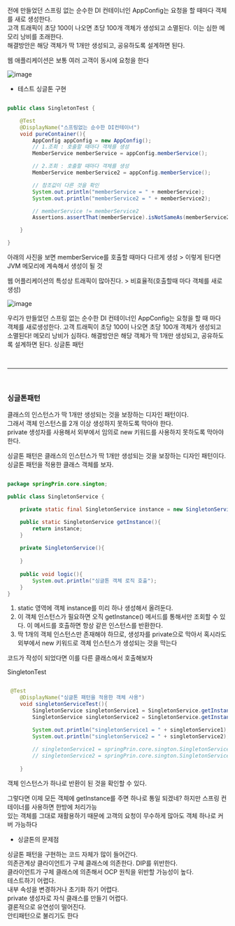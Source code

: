 전에 만들었던 스프링 없는 순수한 DI 컨테이너인 AppConfig는 요청을 할 때마다 객체를 새로 생성한다.  <br/>
고객 트래픽이 초당 100이 나오면 초당 100개 객체가 생성되고 소멸된다. 이는 심한 메모리 낭비를 초래한다. <br/>
해결방안은 해당 객체가 딱 1개만 생성되고, 공유하도록 설계하면 된다.

웹 애플리케이션은 보통 여러 고객이 동시에 요청을 한다

![image](https://user-images.githubusercontent.com/78454649/148955073-cbfc5515-68ee-49c6-9a9e-1d7582971b2d.png)

- 테스트 싱글톤 구현




```java

public class SingletonTest {

    @Test
    @DisplayName("스프링없는 순수한 DI컨테이너")
    void pureContainer(){
        AppConfig appConfig = new AppConfig();
        // 1.조회 : 호출할 때마다 객체를 생성
        MemberService memberService = appConfig.memberService();

        // 2.조회 : 호출할 때마다 객체를 생성
        MemberService memberService2 = appConfig.memberService();

        // 참조값이 다른 것을 확인
        System.out.println("memberService = " + memberService);
        System.out.println("memberService2 = " + memberService2);

        // memberService != memberService2
        Assertions.assertThat(memberService).isNotSameAs(memberService2);

    }

}

```

아래의 사진을 보면 memberService를 호출할 때마다 다르게 생성 > 이렇게 된다면 JVM 메모리에 계속해서 생성이 될 것

웹 어플리케이션의 특성상 트래픽이 많아진다. > 비효율적(호출할때 마다 객체를 새로 생성)

![image](https://user-images.githubusercontent.com/78454649/148956727-390126c8-769c-4b33-a433-41bb62d967c0.png)

우리가 만들었던 스프링 없는 순수한 DI 컨테이너인 AppConfig는 요청을 할 때 마다 객체를 새로생성한다.
고객 트래픽이 초당 100이 나오면 초당 100개 객체가 생성되고 소멸된다! 메모리 낭비가 심하다.
해결방안은 해당 객체가 딱 1개만 생성되고, 공유하도록 설계하면 된다. 싱글톤 패턴

<br/>

---

<br/>

### 싱글톤패턴


클래스의 인스턴스가 딱 1개만 생성되는 것을 보장하는 디자인 패턴이다. <br/>
그래서 객체 인스턴스를 2개 이상 생성하지 못하도록 막아야 한다. <br/>
private 생성자를 사용해서 외부에서 임의로 new 키워드를 사용하지 못하도록 막아야 한다.

싱글톤 패턴은 클래스의 인스턴스가 딱 1개만 생성되는 것을 보장하는 디자인 패턴이다. <br/>
싱글톤 패턴을 적용한 클래스 객체를 보자.

```java

package springPrin.core.sington;

public class SingletonService {

    private static final SingletonService instance = new SingletonService();

    public static SingletonService getInstance(){
        return instance;
    }
    
    private SingletonService(){
        
    }
    
    public void logic(){
        System.out.println("싱글톤 객체 로직 호출");
    }
}

```

1. static 영역에 객체 instance를 미리 하나 생성해서 올려둔다.
2. 이 객체 인스턴스가 필요하면 오직 getInstance() 메서드를 통해서만 조회할 수 있다. 이 메서드를
호출하면 항상 같은 인스턴스를 반환한다.
3. 딱 1개의 객체 인스턴스만 존재해야 하므로, 생성자를 private으로 막아서 혹시라도 외부에서 new 
키워드로 객체 인스턴스가 생성되는 것을 막는다


코드가 작성이 되었다면 이를 다른 클래스에서 호출해보자 

SingletonTest
```java

 @Test
    @DisplayName("싱글톤 패턴을 적용한 객체 사용")
    void singletonServiceTest(){
        SingletonService singletonService1 = SingletonService.getInstance();
        SingletonService singletonService2 = SingletonService.getInstance();

        System.out.println("singletonService1 = " + singletonService1);
        System.out.println("singletonService2 = " + singletonService2);
        
        // singletonService1 = springPrin.core.sington.SingletonService@ab7395e
        // singletonService2 = springPrin.core.sington.SingletonService@ab7395e
        
    }

```

객체 인스턴스가 하나로 반환이 된 것을 확인할 수 있다.

그렇다면 이제 모든 객체에 getInstance를 주면 하나로 통일 되겠네? 하지만 스프링 컨테이너를 사용하면 한방에 처리가능 <br/>
있는 객체를 그대로 재활용하기 때문에 고객의 요청이 무수하게 많아도 객체 하나로 커버 가능하다

- 싱글톤의 문제점

싱글톤 패턴을 구현하는 코드 자체가 많이 들어간다. <br/>
의존관계상 클라이언트가 구체 클래스에 의존한다. DIP를 위반한다. <br/>
클라이언트가 구체 클래스에 의존해서 OCP 원칙을 위반할 가능성이 높다. <br/>
테스트하기 어렵다. <br/>
내부 속성을 변경하거나 초기화 하기 어렵다. <br/>
private 생성자로 자식 클래스를 만들기 어렵다. <br/>
결론적으로 유연성이 떨어진다. <br/>
안티패턴으로 불리기도 한다




